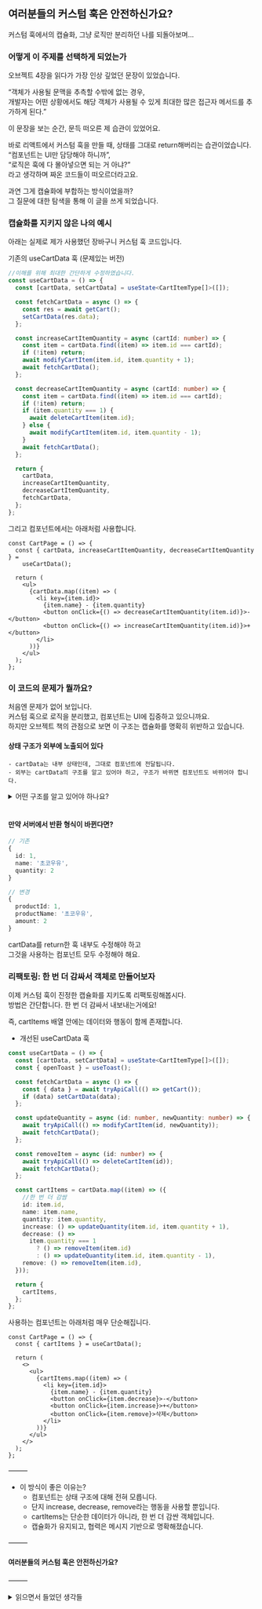 ## 여러분들의 커스텀 훅은 안전하신가요?

커스텀 훅에서의 캡슐화, 그냥 로직만 분리하던 나를 되돌아보며...

### 어떻게 이 주제를 선택하게 되었는가

오브젝트 4장을 읽다가 가장 인상 깊었던 문장이 있었습니다.

“객체가 사용될 문맥을 추측할 수밖에 없는 경우, <br />
개발자는 어떤 상황에서도 해당 객체가 사용될 수 있게
최대한 많은 접근자 메서드를 추가하게 된다.”

이 문장을 보는 순간, 문득 떠오른 제 습관이 있었어요.

바로 리액트에서 커스텀 훅을 만들 때, 상태를 그대로 return해버리는 습관이었습니다. <br />
“컴포넌트는 UI만 담당해야 하니까”,<br />
“로직은 훅에 다 몰아넣으면 되는 거 아냐?” <br />
라고 생각하며 짜온 코드들이 떠오르더라고요.

과연 그게 캡슐화에 부합하는 방식이었을까?<br />
그 질문에 대한 탐색을 통해 이 글을 쓰게 되었습니다.

### 캡슐화를 지키지 않은 나의 예시

아래는 실제로 제가 사용했던 장바구니 커스텀 훅 코드입니다.

기존의 useCartData 훅 (문제있는 버전)

```ts
//이해를 위해 최대한 간단하게 수정하였습니다.
const useCartData = () => {
  const [cartData, setCartData] = useState<CartItemType[]>([]);

  const fetchCartData = async () => {
    const res = await getCart();
    setCartData(res.data);
  };

  const increaseCartItemQuantity = async (cartId: number) => {
    const item = cartData.find((item) => item.id === cartId);
    if (!item) return;
    await modifyCartItem(item.id, item.quantity + 1);
    await fetchCartData();
  };

  const decreaseCartItemQuantity = async (cartId: number) => {
    const item = cartData.find((item) => item.id === cartId);
    if (!item) return;
    if (item.quantity === 1) {
      await deleteCartItem(item.id);
    } else {
      await modifyCartItem(item.id, item.quantity - 1);
    }
    await fetchCartData();
  };

  return {
    cartData,
    increaseCartItemQuantity,
    decreaseCartItemQuantity,
    fetchCartData,
  };
};
```

그리고 컴포넌트에서는 아래처럼 사용합니다.

```tsx
const CartPage = () => {
  const { cartData, increaseCartItemQuantity, decreaseCartItemQuantity } =
    useCartData();

  return (
    <ul>
      {cartData.map((item) => (
        <li key={item.id}>
          {item.name} - {item.quantity}
          <button onClick={() => decreaseCartItemQuantity(item.id)}>-</button>
          <button onClick={() => increaseCartItemQuantity(item.id)}>+</button>
        </li>
      ))}
    </ul>
  );
};
```

### 이 코드의 문제가 뭘까요?

처음엔 문제가 없어 보입니다. <br />
커스텀 훅으로 로직을 분리했고, 컴포넌트는 UI에 집중하고 있으니까요.<br />
하지만 오브젝트 책의 관점으로 보면 이 구조는 캡슐화를 명확히 위반하고 있습니다.

#### 상태 구조가 외부에 노출되어 있다

    - cartData는 내부 상태인데, 그대로 컴포넌트에 전달됩니다.
    - 외부는 cartData의 구조를 알고 있어야 하고, 구조가 바뀌면 컴포넌트도 바뀌어야 합니다.

<details>
<summary>어떤 구조를 알고 있어야 하나요?</summary>
  - cartData는 배열이라는 것. <br />
  - 각 요소는 name, quantity, id 같은 필드를 갖는다는 것 <br />
  - decreaseCartItemQuantity는 item.id를 받아야 한다는 점도 이해하고 있어야 한다는 것 <br />
    => 이것은 구현의 세부 사항을 외부에 드러내는 것, 즉 캡슐화 실패입니다.
</details>

<br />

#### 만약 서버에서 반환 형식이 바뀐다면?

```ts
// 기존
{
  id: 1,
  name: '초코우유',
  quantity: 2
}

// 변경
{
  productId: 1,
  productName: '초코우유',
  amount: 2
}
```

cartData를 return한 훅 내부도 수정해야 하고 <br />
그것을 사용하는 컴포넌트 모두 수정해야 해요.

### 리팩토링: 한 번 더 감싸서 객체로 만들어보자

이제 커스텀 훅이 진정한 캡슐화를 지키도록 리팩토링해봅시다.<br />
방법은 간단합니다. 한 번 더 감싸서 내보내는거에요!

즉, cartItems 배열 안에는 데이터와 행동이 함께 존재합니다.

- 개선된 useCartData 훅

```ts
const useCartData = () => {
  const [cartData, setCartData] = useState<CartItemType[]>([]);
  const { openToast } = useToast();

  const fetchCartData = async () => {
    const { data } = await tryApiCall(() => getCart());
    if (data) setCartData(data);
  };

  const updateQuantity = async (id: number, newQuantity: number) => {
    await tryApiCall(() => modifyCartItem(id, newQuantity));
    await fetchCartData();
  };

  const removeItem = async (id: number) => {
    await tryApiCall(() => deleteCartItem(id));
    await fetchCartData();
  };

  const cartItems = cartData.map((item) => ({
    //한 번 더 감쌈
    id: item.id,
    name: item.name,
    quantity: item.quantity,
    increase: () => updateQuantity(item.id, item.quantity + 1),
    decrease: () =>
      item.quantity === 1
        ? () => removeItem(item.id)
        : () => updateQuantity(item.id, item.quantity - 1),
    remove: () => removeItem(item.id),
  }));

  return {
    cartItems,
  };
};
```

사용하는 컴포넌트는 아래처럼 매우 단순해집니다.

```tsx
const CartPage = () => {
  const { cartItems } = useCartData();

  return (
    <>
      <ul>
        {cartItems.map((item) => (
          <li key={item.id}>
            {item.name} - {item.quantity}
            <button onClick={item.decrease}>-</button>
            <button onClick={item.increase}>+</button>
            <button onClick={item.remove}>삭제</button>
          </li>
        ))}
      </ul>
    </>
  );
};
```

⸻

- 이 방식이 좋은 이유는?
  - 컴포넌트는 상태 구조에 대해 전혀 모릅니다.
  - 단지 increase, decrease, remove라는 행동을 사용할 뿐입니다.
  - cartItems는 단순한 데이터가 아니라, 한 번 더 감싼 객체입니다.
  - 캡슐화가 유지되고, 협력은 메시지 기반으로 명확해졌습니다.

⸻

#### 여러분들의 커스텀 훅은 안전하신가요?

⸻

<details>
<summary>읽으면서 들었던 생각들</summary>

책임이 가장 중요하다.

훌륭한 설계는 합리적인 비용 안에서 변경을 수용할 수 있는 구조를 말하는 것

상태를 분할의 중심축? -> 객체의 상태에 초점 <br />
책임을 분할의 중심축? 무슨말이지 -> 객체의 행동에 초점

책임에 초점을 맞춰야 한다.<br />
응집도는 높고 결합도는 낮아야되네.

```java
public class Movie {

  private Money fee;

  public Money getFee() {

  return fee;

}

  public void setFee(Money fee) {

  this.fee = fee;

}

}
```

위 코드가 캡슐화가 안되어있다고..?<br />
Money 타입의 fee가 있다는 것을 노출시켜서..?

- 지난주 나의 글에 대한 책의 답변이네

설계할 때 협력에 관해 고민하지 않으면 캡슐화를 위반하게 될 수 있다.
객체가 사용될 문맥을 추측할 수밖에 없는 경우 개발자는 어떤 상황에서도 해당 객체가 사용될 수 있게 최대한 많은 접근자 메서드를 추가하게 되는 것
-> 예시가 있을까?

- 객체는 어떤 데이터를 가지고 있는지를 내부에 캡슐화하고 외부에 공개해서는 안된다.

<h1>그렇다면 커스텀 훅에서 상태를 return으로 내보내는 것은 안티패턴인가?</h1><br />
=> 리액트의 안티패턴에는 뭐가 있지?

</details>
